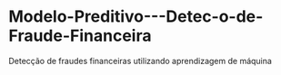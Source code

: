 # Modelo-Preditivo---Detec-o-de-Fraude-Financeira
Detecção de fraudes financeiras utilizando aprendizagem de máquina
